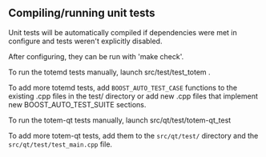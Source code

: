 Compiling/running unit tests
------------------------------------

Unit tests will be automatically compiled if dependencies were met in configure
and tests weren't explicitly disabled.

After configuring, they can be run with 'make check'.

To run the totemd tests manually, launch src/test/test_totem .

To add more totemd tests, add `BOOST_AUTO_TEST_CASE` functions to the existing
.cpp files in the test/ directory or add new .cpp files that
implement new BOOST_AUTO_TEST_SUITE sections.

To run the totem-qt tests manually, launch src/qt/test/totem-qt_test

To add more totem-qt tests, add them to the `src/qt/test/` directory and
the `src/qt/test/test_main.cpp` file.
